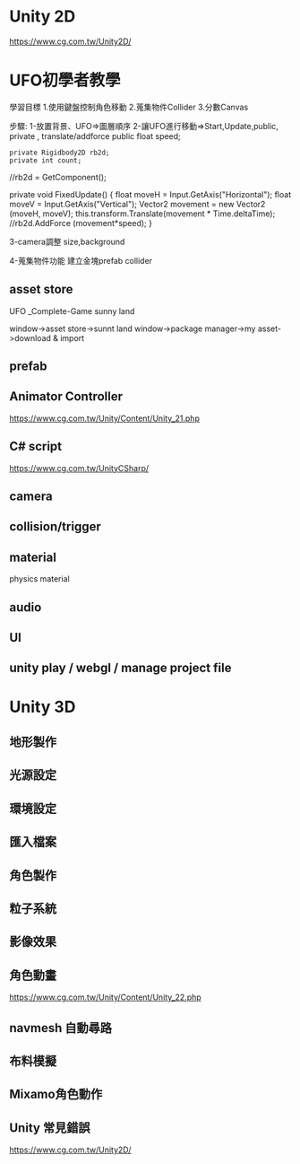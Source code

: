 # Unity 2D
https://www.cg.com.tw/Unity2D/

# UFO初學者教學
學習目標
1.使用鍵盤控制角色移動
2.蒐集物件Collider
3.分數Canvas

步驟:
1-放置背景、UFO=>圖層順序
2-讓UFO進行移動=>Start,Update,public, private , translate/addforce
public float speed;

    private Rigidbody2D rb2d;
    private int count;

//rb2d = GetComponent<Rigidbody2D>();


private void FixedUpdate()
    {
        float moveH = Input.GetAxis("Horizontal");
        float moveV = Input.GetAxis("Vertical");
        Vector2 movement = new Vector2 (moveH, moveV);
        this.transform.Translate(movement * Time.deltaTime);
        //rb2d.AddForce (movement*speed);
    }

3-camera調整
size,background

4-蒐集物件功能
建立金塊prefab
collider






## asset store
UFO _Complete-Game
sunny land

window->asset store->sunnt land
window->package manager->my asset->download & import 

## prefab

## Animator Controller

https://www.cg.com.tw/Unity/Content/Unity_21.php

## C# script

https://www.cg.com.tw/UnityCSharp/

## camera

## collision/trigger

## material

physics material

## audio

## UI

## unity play / webgl / manage project file




# Unity 3D
## 地形製作
## 光源設定
## 環境設定
## 匯入檔案
## 角色製作
## 粒子系統
## 影像效果
## 角色動畫

https://www.cg.com.tw/Unity/Content/Unity_22.php

## navmesh 自動尋路
## 布料模擬
## Mixamo角色動作
## Unity 常見錯誤
https://www.cg.com.tw/Unity2D/

